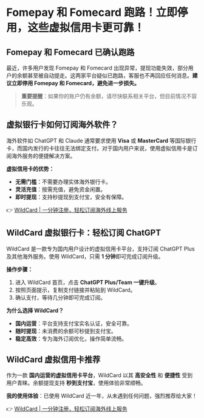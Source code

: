 # Fomepay 和 Fomecard 跑路！立即停用，这些虚拟信用卡更可靠！

## Fomepay 和 Fomecard 已确认跑路

最近，许多用户发现 Fomepay 和 Fomecard 出现异常，提现功能失效，部分用户的余额甚至被自动提走。这两家平台疑似已跑路，客服也不再回应任何消息。**建议立即停用 Fomepay 和 Fomecard，避免进一步损失。**

> **重要提醒**：如果你的账户仍有余额，请尽快联系相关平台，但目前情况不容乐观。

## 虚拟银行卡如何订阅海外软件？

海外软件如 ChatGPT 和 Claude 通常要求使用 **Visa** 或 **MasterCard** 等国际银行卡，而国内发行的卡往往无法绑定支付。对于国内用户来说，使用虚拟信用卡是订阅海外服务的便捷解决方案。

**虚拟信用卡的优势：**
- **无需门槛**：不需要办理实体海外银行卡。
- **灵活充值**：按需充值，避免资金闲置。
- **即时提现**：支持秒提现到支付宝，安全有保障。

👉 [WildCard | 一分钟注册，轻松订阅海外线上服务](https://bbtdd.com/WildCard)

## WildCard 虚拟银行卡：轻松订阅 ChatGPT

WildCard 是一款专为国内用户设计的虚拟信用卡平台，支持订阅 ChatGPT Plus 及其他海外服务。使用 WildCard，只需 **1 分钟**即可完成订阅升级。

**操作步骤：**
1. 进入 WildCard 首页，点击 **ChatGPT Plus/Team 一键升级**。
2. 按照页面提示，复制支付链接并粘贴到 WildCard。
3. 确认支付，等待几分钟即可完成订阅。

**为什么选择 WildCard？**
- **国内运营**：平台支持支付宝实名认证，安全可靠。
- **随时提现**：未消费的余额可秒提到支付宝。
- **稳定高效**：专为海外订阅优化，操作简单流畅。

## WildCard 虚拟信用卡推荐

作为一款 **国内运营的虚拟信用卡平台**，WildCard 以其 **高安全性** 和 **便捷性** 受到用户青睐。余额提现支持 **秒到支付宝**，使用体验非常顺畅。

**我的使用体验**：已使用 WildCard 近一年，从未遇到任何问题，强烈推荐给大家！

👉 [WildCard | 一分钟注册，轻松订阅海外线上服务](https://bbtdd.com/WildCard)